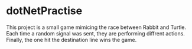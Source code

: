 # dotNetPractise


This project is a small game mimicing the race between Rabbit and Turtle. Each time a random signal was sent, they are performing diffrent
actions. Finally, the one hit the destination line wins the game.

